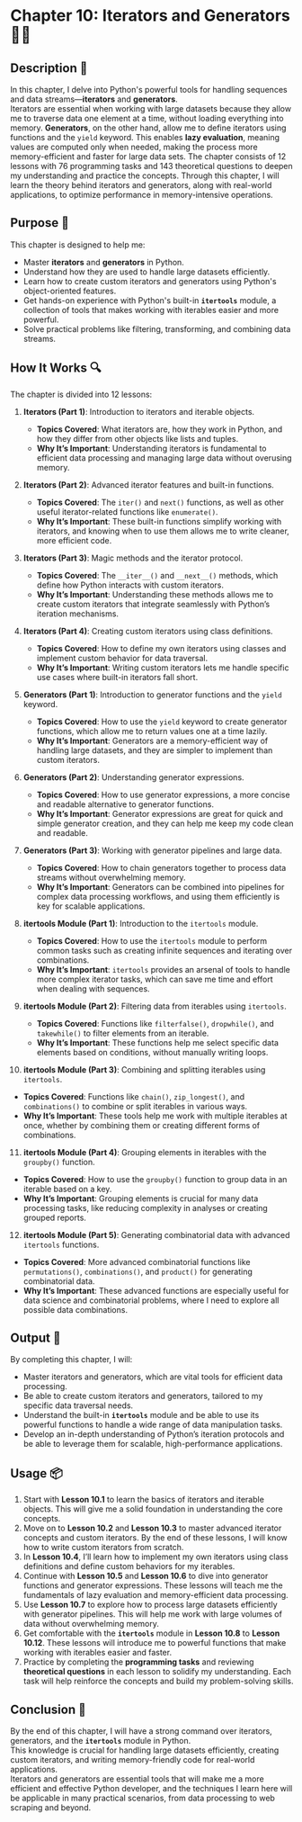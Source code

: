 # Chapter 10: Iterators and Generators 🧑‍💻

## Description 📝

In this chapter, I delve into Python's powerful tools for handling sequences and data streams—**iterators** and **generators**.  
Iterators are essential when working with large datasets because they allow me to traverse data one element at a time, without loading everything into memory.
**Generators**, on the other hand, allow me to define iterators using functions and the `yield` keyword.
This enables **lazy evaluation**, meaning values are computed only when needed, making the process more memory-efficient and faster for large data sets.
The chapter consists of 12 lessons with 76 programming tasks and 143 theoretical questions to deepen my understanding and practice the concepts.
Through this chapter, I will learn the theory behind iterators and generators, along with real-world applications, to optimize performance in memory-intensive operations.

## Purpose 🎯

This chapter is designed to help me:

-   Master **iterators** and **generators** in Python.
-   Understand how they are used to handle large datasets efficiently.
-   Learn how to create custom iterators and generators using Python's object-oriented features.
-   Get hands-on experience with Python's built-in **`itertools`** module, a collection of tools that makes working with iterables easier and more powerful.
-   Solve practical problems like filtering, transforming, and combining data streams.

## How It Works 🔍

The chapter is divided into 12 lessons:

1. **Iterators (Part 1)**: Introduction to iterators and iterable objects.

    - **Topics Covered**: What iterators are, how they work in Python, and how they differ from other objects like lists and tuples.
    - **Why It’s Important**: Understanding iterators is fundamental to efficient data processing and managing large data without overusing memory.

2. **Iterators (Part 2)**: Advanced iterator features and built-in functions.

    - **Topics Covered**: The `iter()` and `next()` functions, as well as other useful iterator-related functions like `enumerate()`.
    - **Why It’s Important**: These built-in functions simplify working with iterators, and knowing when to use them allows me to write cleaner, more efficient code.

3. **Iterators (Part 3)**: Magic methods and the iterator protocol.

    - **Topics Covered**: The `__iter__()` and `__next__()` methods, which define how Python interacts with custom iterators.
    - **Why It’s Important**: Understanding these methods allows me to create custom iterators that integrate seamlessly with Python’s iteration mechanisms.

4. **Iterators (Part 4)**: Creating custom iterators using class definitions.

    - **Topics Covered**: How to define my own iterators using classes and implement custom behavior for data traversal.
    - **Why It’s Important**: Writing custom iterators lets me handle specific use cases where built-in iterators fall short.

5. **Generators (Part 1)**: Introduction to generator functions and the `yield` keyword.

    - **Topics Covered**: How to use the `yield` keyword to create generator functions, which allow me to return values one at a time lazily.
    - **Why It’s Important**: Generators are a memory-efficient way of handling large datasets, and they are simpler to implement than custom iterators.

6. **Generators (Part 2)**: Understanding generator expressions.

    - **Topics Covered**: How to use generator expressions, a more concise and readable alternative to generator functions.
    - **Why It’s Important**: Generator expressions are great for quick and simple generator creation, and they can help me keep my code clean and readable.

7. **Generators (Part 3)**: Working with generator pipelines and large data.

    - **Topics Covered**: How to chain generators together to process data streams without overwhelming memory.
    - **Why It’s Important**: Generators can be combined into pipelines for complex data processing workflows, and using them efficiently is key for scalable applications.

8. **itertools Module (Part 1)**: Introduction to the `itertools` module.

    - **Topics Covered**: How to use the `itertools` module to perform common tasks such as creating infinite sequences and iterating over combinations.
    - **Why It’s Important**: `itertools` provides an arsenal of tools to handle more complex iterator tasks, which can save me time and effort when dealing with sequences.

9. **itertools Module (Part 2)**: Filtering data from iterables using `itertools`.

    - **Topics Covered**: Functions like `filterfalse()`, `dropwhile()`, and `takewhile()` to filter elements from an iterable.
    - **Why It’s Important**: These functions help me select specific data elements based on conditions, without manually writing loops.

10. **itertools Module (Part 3)**: Combining and splitting iterables using `itertools`.

-   **Topics Covered**: Functions like `chain()`, `zip_longest()`, and `combinations()` to combine or split iterables in various ways.
-   **Why It’s Important**: These tools help me work with multiple iterables at once, whether by combining them or creating different forms of combinations.

11. **itertools Module (Part 4)**: Grouping elements in iterables with the `groupby()` function.

-   **Topics Covered**: How to use the `groupby()` function to group data in an iterable based on a key.
-   **Why It’s Important**: Grouping elements is crucial for many data processing tasks, like reducing complexity in analyses or creating grouped reports.

12. **itertools Module (Part 5)**: Generating combinatorial data with advanced `itertools` functions.

-   **Topics Covered**: More advanced combinatorial functions like `permutations()`, `combinations()`, and `product()` for generating combinatorial data.
-   **Why It’s Important**: These advanced functions are especially useful for data science and combinatorial problems, where I need to explore all possible data combinations.

## Output 📜

By completing this chapter, I will:

-   Master iterators and generators, which are vital tools for efficient data processing.
-   Be able to create custom iterators and generators, tailored to my specific data traversal needs.
-   Understand the built-in **`itertools`** module and be able to use its powerful functions to handle a wide range of data manipulation tasks.
-   Develop an in-depth understanding of Python’s iteration protocols and be able to leverage them for scalable, high-performance applications.

## Usage 📦

1. Start with **Lesson 10.1** to learn the basics of iterators and iterable objects. This will give me a solid foundation in understanding the core concepts.
2. Move on to **Lesson 10.2** and **Lesson 10.3** to master advanced iterator concepts and custom iterators. By the end of these lessons, I will know how to write custom iterators from scratch.
3. In **Lesson 10.4**, I’ll learn how to implement my own iterators using class definitions and define custom behaviors for my iterables.
4. Continue with **Lesson 10.5** and **Lesson 10.6** to dive into generator functions and generator expressions. These lessons will teach me the fundamentals of lazy evaluation and memory-efficient data processing.
5. Use **Lesson 10.7** to explore how to process large datasets efficiently with generator pipelines. This will help me work with large volumes of data without overwhelming memory.
6. Get comfortable with the **`itertools`** module in **Lesson 10.8** to **Lesson 10.12**. These lessons will introduce me to powerful functions that make working with iterables easier and faster.
7. Practice by completing the **programming tasks** and reviewing **theoretical questions** in each lesson to solidify my understanding. Each task will help reinforce the concepts and build my problem-solving skills.

## Conclusion 🚀

By the end of this chapter, I will have a strong command over iterators, generators, and the **`itertools`** module in Python.  
This knowledge is crucial for handling large datasets efficiently, creating custom iterators, and writing memory-friendly code for real-world applications.  
Iterators and generators are essential tools that will make me a more efficient and effective Python developer, and the techniques I learn here will be applicable in many practical scenarios, from data processing to web scraping and beyond.
